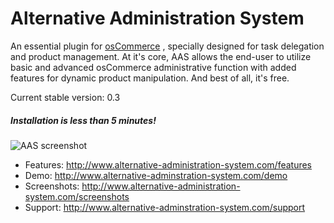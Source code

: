 # Alternative Administration System

An essential plugin for <a href="http://www.oscommerce.com/">osCommerce</a> , specially designed for task delegation and product management. At it's core, AAS allows the end-user to utilize basic and advanced osCommerce administrative function with added features for dynamic product manipulation. And best of all, it's free.

Current stable version: 0.3

##### Installation is less than 5 minutes!

![AAS screenshot](http://www.alternative-administration-system.com/photos/screenshots/listing-products-ajax-edit-name-thumb.jpg)

* Features: http://www.alternative-administration-system.com/features
* Demo: http://www.alternative-adminstration-system.com/demo
* Screenshots: http://www.alternative-administration-system.com/screenshots
* Support: http://www.alternative-adminstration-system.com/support
